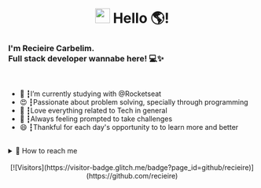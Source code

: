 <div align="center"><h1><img src="[https://media.giphy.com/media/hvRJCLFzcasrR4ia7z/giphy.gif](https://media.giphy.com/media/hvRJCLFzcasrR4ia7z/giphy.gif)" width="30px"> Hello 🌎!</h1></div>
<h3>I'm Recieire Carbelim.<br>
Full stack developer wannabe here! 💻✨</h3>
</br>
<ul>
<li>🚀 ┇I’m currently studying with @Rocketseat </li>
<li>😍 ┇Passionate about problem solving, specially through programming</li>
<li>🤖 ┇Love everything related to Tech in general</li>
<li>🔭 ┇Always feeling prompted to take challenges</li>
<li>😄 ┇Thankful for each day's opportunity to to learn more and better</li>
</ul>
</br>
<details>
  <summary> 💬 How to reach me</summary>
<a href="[https://linkedin.com/in/recieirecarbelim](https://linkedin.com/in/recieirecarbelim)"><img src="[https://img.shields.io/badge/linkedin-0077B5.svg?style=for-the-badge&logo=linkedin&logoColor=white](https://img.shields.io/badge/linkedin-0077B5.svg?style=for-the-badge&logo=linkedin&logoColor=white)"></a>
<a href="[https://instagram.com/recieirecarbelim](https://instagram.com/recieirecarbelim)"><img src="[https://img.shields.io/badge/instagram-E4405F.svg?style=for-the-badge&logo=instagram&logoColor=white](https://img.shields.io/badge/instagram-E4405F.svg?style=for-the-badge&logo=instagram&logoColor=white)"></a>
</details>
<br/>

<div align="center">[![Visitors](https://visitor-badge.glitch.me/badge?page_id=github/recieire)](https://github.com/recieire)</div>
<!--
**recieire/recieire** is a ✨ _special_ ✨ repository because its `README.md` (this file) appears on your GitHub profile.

Here are some ideas to get you started:

- 🔭 I’m currently working on ...
- 🌱 I’m currently learning ...
- 👯 I’m looking to collaborate on ...
- 🤔 I’m looking for help with ...
- 💬 Ask me about ...
- 📫 How to reach me: ...
- 😄 Pronouns: ...
- ⚡ Fun fact: ...
-->
